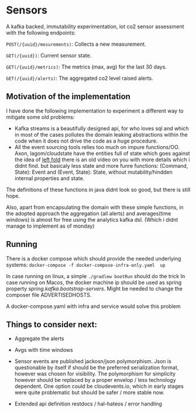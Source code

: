 # Sensors
A kafka backed, immutability experimentation, iot co2 sensor assessment with the following endpoints:

```POST(/{uuid}/mesurements)```: Collects a new measurement.

```GET(/{uuid})```: Current sensor state.

```GET(/{uuid}/metrics)```: The metrics (max, avg) for the last 30 days.

```GET(/{uuid}/alerts)```: The aggregated co2 level raised alerts. 

## Motivation of the implementation
I have done the following implementation to experiment a different way to mitigate some old problems:
* Kafka streams is a beautifully designed api, for who loves sql and which in most of the cases pollutes the domain
 leaking abstractions within the code when it does not drive the code as a huge procedure.
* All the event sourcing tools relies too much on impure functions/OO. Axon, lagom/cloudstate have the entities full of state which goes against the idea of [left fold](http://www.codebetter.com/gregyoung/2013/02/13/projections-1-the-theory/)  there is an old video on you with more details which i didnt find. but basicaly less state and more funre functions: (Command, State): Event and (Event, State): State, without mutability/hindden internal properties and state.


The definitions of these functions in java didnt look so good, but there is still hope. 

Also, apart from encapsulating the domain with these simple functions, in the adopted approach the aggregation (all alerts) and averages(time windows) is almost for free using the analytics kafka dsl. (Which i didnt manage to implement as of monday)


## Running

There is a docker compose which should provide the needed underlying systems:
```docker-compose -f docker-compose-infra-only.yaml  up```


In case running on linux, a simple `./gradlew bootRun` should do the trick
In case running on Macos, the docker machine ip should be used as spring  property *spring.kafka.bootstrap-servers*. 
Might be needed to change the composer file ADVERTISEDHOSTS.

A docker-compose.yaml with infra and service would solve this problem 

## Things to consider next:

- Aggregate the alerts
- Avgs with time windows
- Sensor events are published jackosn/json polymorphism. Json is questionable by itself if should be the preferred serialization format, however was chosen for visibility. The polymorphism for simplicity however should be replaced by a proper envelop / less technology dependent. One option could be cloudevents.io, which in early stages were quite problematic but should be safer / more stable now.


- Extended api definition restdocs / hal-hateos / error handling